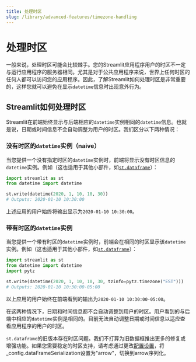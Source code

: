 ```yaml
---
title: 处理时区
slug: /library/advanced-features/timezone-handling
---
```


# 处理时区

一般来说，处理时区可能会比较棘手。您的Streamlit应用程序用户的时区不一定与运行应用程序的服务器相同。尤其是对于公共应用程序来说，世界上任何时区的任何人都可以访问您的应用程序。因此，了解Streamlit如何处理时区是非常重要的，这样您就可以避免在显示`datetime`信息时出现意外行为。

## Streamlit如何处理时区

Streamlit在前端始终显示与后端相应的`datetime`实例相同的`datetime`信息。也就是说，日期或时间信息不会自动调整为用户的时区。我们区分以下两种情况：

### **没有时区的`datetime`实例（naive）**

当您提供一个没有指定时区的`datetime`实例时，前端将显示没有时区信息的`datetime`实例。例如（这也适用于其他小部件，如[`st.dataframe`](/library/api-reference/data/st.dataframe)）：

```python
import streamlit as st
from datetime import datetime

st.write(datetime(2020, 1, 10, 10, 30))
# Outputs: 2020-01-10 10:30:00
```

上述应用的用户始终将输出显示为`2020-01-10 10:30:00`。

### **带有时区的`datetime`实例**

当您提供一个带有时区的`datetime`实例时，前端会在相同的时区显示该`datetime`实例。例如（这也适用于其他小部件，如[`st.dataframe`](/library/api-reference/data/st.dataframe)）：

```python
import streamlit as st
from datetime import datetime
import pytz

st.write(datetime(2020, 1, 10, 10, 30, tzinfo=pytz.timezone("EST")))
# Outputs: 2020-01-10 10:30:00-05:00
```

以上应用的用户始终在前端看到的输出为`2020-01-10 10:30:00-05:00`。

在这两种情况下，日期和时间信息都不会自动调整到用户的时区。用户看到的与后端中相应的`datetime`实例是相同的。目前无法自动调整日期或时间信息以适应查看应用程序的用户的时区。

<Note>

`st.dataframe`的旧版本存在时区问题。我们不打算为旧数据框推出更多的修复或增强功能。如果您需要稳定的时区支持，请考虑通过更改[配置设置](/library/advanced-features/configuration#set-configuration-options)，将_config.dataFrameSerialization设置为"arrow"，切换到arrow序列化。

</Note>
